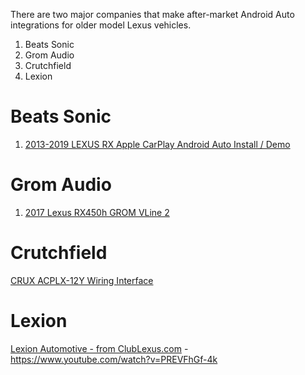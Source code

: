 There are two major companies that make after-market Android Auto integrations for older model Lexus vehicles.

1. Beats Sonic
2. Grom Audio
3. Crutchfield
4. Lexion

# Beats Sonic

1. [2013-2019 LEXUS RX Apple CarPlay Android Auto Install / Demo](https://www.youtube.com/watch?v=GSs1QF7Z6Vo)

# Grom Audio

1. [2017 Lexus RX450h GROM VLine 2](https://gromaudio.com/store/vline/all/lexus-rx-350-450h-2018-vline-carplay-android-auto-infotainment-system-navigation-upgrade.html)

# Crutchfield

[CRUX ACPLX-12Y Wiring Interface](https://www.crutchfield.com/I-rFBKcVSL/p_249CPLX12Y/CRUX-ACPLX-12Y-Wiring-Interface.html)

# Lexion

[Lexion Automotive - from ClubLexus.com](https://www.lexionautomotive.com/) - https://www.youtube.com/watch?v=PREVFhGf-4k

